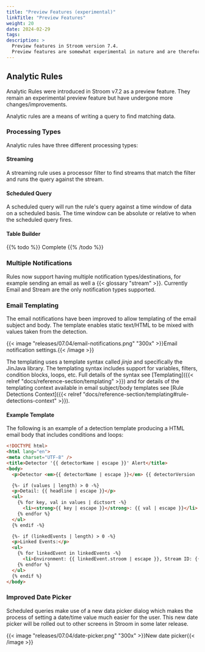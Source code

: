 ```yaml
---
title: "Preview Features (experimental)"
linkTitle: "Preview Features"
weight: 20
date: 2024-02-29
tags: 
description: >
  Preview features in Stroom version 7.4.
  Preview features are somewhat experimental in nature and are therefore subject to breaking changes in future releases.
---
```


## Analytic Rules

Analytic Rules were introduced in Stroom v7.2 as a preview feature.
They remain an experimental preview feature but have undergone more changes/improvements.

Analytic rules are a means of writing a query to find matching data.


### Processing Types

Analytic rules have three different processing types:

#### Streaming

A streaming rule uses a processor filter to find streams that match the filter and runs the query against the stream.


#### Scheduled Query

A scheduled query will run the rule's query against a time window of data on a scheduled basis.
The time window can be absolute or relative to when the scheduled query fires.


#### Table Builder

{{% todo %}}
Complete
{{% /todo %}}


### Multiple Notifications

Rules now support having multiple notification types/destinations, for example sending an email as well a {{< glossary "stream" >}}.
Currently Email and Stream are the only notification types supported.


### Email Templating

The email notifications have been improved to allow templating of the email subject and body.
The template enables static text/HTML to be mixed with values taken from the detection.

{{< image "releases/07.04/email-notifications.png" "300x" >}}Email notification settings.{{< /image >}}

The templating uses a template syntax called _jinja_ and specifically the JinJava library.
The templating syntax includes support for variables, filters, condition blocks, loops, etc.
Full details of the syntax see [Templating]({{< relref "docs/reference-section/templating" >}}) and for details of the templating context available in email subject/body templates see [Rule Detections Context]({{< relref "docs/reference-section/templating#rule-detections-context" >}}).


#### Example Template

The following is an example of a detection template producing a HTML email body that includes conditions and loops:

```html
<!DOCTYPE html>
<html lang="en">
<meta charset="UTF-8" />
<title>Detector '{{ detectorName | escape }}' Alert</title>
<body>
  <p>Detector <em>{{ detectorName | escape }}</em> {{ detectorVersion | escape }} fired at {{ detectTime | escape }}</p>

  {%- if (values | length) > 0 -%}
  <p>Detail: {{ headline | escape }}</p>
  <ul>
    {% for key, val in values | dictsort -%}
      <li><strong>{{ key | escape }}</strong>: {{ val | escape }}</li>
    {% endfor %}
  </ul>
  {% endif -%}

  {%- if (linkedEvents | length) > 0 -%}
  <p>Linked Events:</p>
  <ul>
    {% for linkedEvent in linkedEvents -%}
      <li>Environment: {{ linkedEvent.stroom | escape }}, Stream ID: {{ linkedEvent.streamId | escape }}, Event ID: {{ linkedEvent.eventId | escape }}</li>
    {% endfor %}
  </ul>
  {% endif %}
</body>
```


### Improved Date Picker

Scheduled queries make use of a new data picker dialog which makes the process of setting a date/time value much easier for the user.
This new date picker will be rolled out to other screens in Stroom in some later release.

{{< image "releases/07.04/date-picker.png" "300x" >}}New date picker{{< /image >}}

